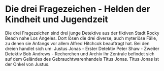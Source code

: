 # Die drei Fragezeichen - Helden der Kindheit und Jugendzeit

Die drei Fragezeichen sind drei junge Detektive aus der fiktiven Stadt Rocky Beach nahe Los Angeles.
Dort lösen die drei diverse, auch myteriöse Fälle, zu denen sie Anfangs vor allem Alfred Hitchcok beauftragt hat.
Bei den dreien handlet sich um:
Justus Jonas - Erster Detektiv
Peter Shaw - Zweiter Detektiv
Bob Andrews - Recherchen und Archiv
Ihr Zentrale befindet sich auf dem Geländes des Gebrauchtwarenhandels Titus Jonas. 
Titus Jonas ist der Onkel von Justus.  

